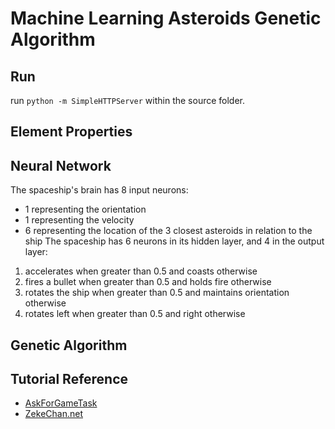 # Machine Learning Asteroids Genetic Algorithm

## Run
run `python -m SimpleHTTPServer` within the source folder.

## Element Properties

## Neural Network
The spaceship's brain has 8 input neurons:
- 1 representing the orientation
- 1 representing the velocity
- 6 representing the location of the 3 closest asteroids in relation to the ship
The spaceship has 6 neurons in its hidden layer, and 4 in the output layer:
1. accelerates when greater than 0.5 and coasts otherwise
2. fires a bullet when greater than 0.5 and holds fire otherwise
3. rotates the ship when greater than 0.5 and maintains orientation otherwise
4. rotates left when greater than 0.5 and right otherwise

## Genetic Algorithm

## Tutorial Reference
- [AskForGameTask](https://www.askforgametask.com/tutorial/machine-learning-algorithm-flappy-bird/)
- [ZekeChan.net](http://www.zekechan.net/asteroids-html5-game-tutorial-1/)